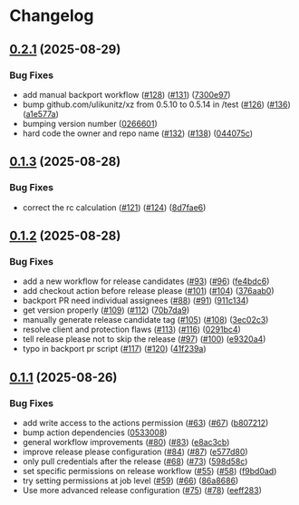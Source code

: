 # Changelog

## [0.2.1](https://github.com/rancher/terraform-provider-file/compare/v0.1.3...v0.2.1) (2025-08-29)


### Bug Fixes

* add manual backport workflow ([#128](https://github.com/rancher/terraform-provider-file/issues/128)) ([#131](https://github.com/rancher/terraform-provider-file/issues/131)) ([7300e97](https://github.com/rancher/terraform-provider-file/commit/7300e97fd2f0b0153aad619ed29d459030938bb6))
* bump github.com/ulikunitz/xz from 0.5.10 to 0.5.14 in /test ([#126](https://github.com/rancher/terraform-provider-file/issues/126)) ([#136](https://github.com/rancher/terraform-provider-file/issues/136)) ([a1e577a](https://github.com/rancher/terraform-provider-file/commit/a1e577a99c9c8de7269230491846bd2a1534d4b0))
* bumping version number ([0266601](https://github.com/rancher/terraform-provider-file/commit/0266601079bcd0a1054b0c499ff4a0b29aac36be))
* hard code the owner and repo name ([#132](https://github.com/rancher/terraform-provider-file/issues/132)) ([#138](https://github.com/rancher/terraform-provider-file/issues/138)) ([044075c](https://github.com/rancher/terraform-provider-file/commit/044075c7d1c818b8d878e54048bc88958e700e35))

## [0.1.3](https://github.com/rancher/terraform-provider-file/compare/v0.1.2...v0.1.3) (2025-08-28)


### Bug Fixes

* correct the rc calculation ([#121](https://github.com/rancher/terraform-provider-file/issues/121)) ([#124](https://github.com/rancher/terraform-provider-file/issues/124)) ([8d7fae6](https://github.com/rancher/terraform-provider-file/commit/8d7fae6cddd41a742fb50fca4cb4ffa9f5d2529b))

## [0.1.2](https://github.com/rancher/terraform-provider-file/compare/v0.1.1...v0.1.2) (2025-08-28)


### Bug Fixes

* add a new workflow for release candidates ([#93](https://github.com/rancher/terraform-provider-file/issues/93)) ([#96](https://github.com/rancher/terraform-provider-file/issues/96)) ([fe4bdc6](https://github.com/rancher/terraform-provider-file/commit/fe4bdc6dce3069c1a65098cc4e78732dcadf544f))
* add checkout action before release please ([#101](https://github.com/rancher/terraform-provider-file/issues/101)) ([#104](https://github.com/rancher/terraform-provider-file/issues/104)) ([376aab0](https://github.com/rancher/terraform-provider-file/commit/376aab0bb2988af94db8d894379fdbdee364f2c7))
* backport PR need individual assignees ([#88](https://github.com/rancher/terraform-provider-file/issues/88)) ([#91](https://github.com/rancher/terraform-provider-file/issues/91)) ([911c134](https://github.com/rancher/terraform-provider-file/commit/911c134974b725231b17e1372f4de76b9a414ea5))
* get version properly ([#109](https://github.com/rancher/terraform-provider-file/issues/109)) ([#112](https://github.com/rancher/terraform-provider-file/issues/112)) ([70b7da9](https://github.com/rancher/terraform-provider-file/commit/70b7da9780764fe35c1c6b22001eff1751f185f0))
* manually generate release candidate tag ([#105](https://github.com/rancher/terraform-provider-file/issues/105)) ([#108](https://github.com/rancher/terraform-provider-file/issues/108)) ([3ec02c3](https://github.com/rancher/terraform-provider-file/commit/3ec02c34195e19620e0dea66e69aa0990aafa328))
* resolve client and protection flaws ([#113](https://github.com/rancher/terraform-provider-file/issues/113)) ([#116](https://github.com/rancher/terraform-provider-file/issues/116)) ([0291bc4](https://github.com/rancher/terraform-provider-file/commit/0291bc4c6bb0592e98393d8bf9617935ad568891))
* tell release please not to skip the release ([#97](https://github.com/rancher/terraform-provider-file/issues/97)) ([#100](https://github.com/rancher/terraform-provider-file/issues/100)) ([e9320a4](https://github.com/rancher/terraform-provider-file/commit/e9320a4ddbed9fcabff7ea62cd2820f623408049))
* typo in backport pr script ([#117](https://github.com/rancher/terraform-provider-file/issues/117)) ([#120](https://github.com/rancher/terraform-provider-file/issues/120)) ([41f239a](https://github.com/rancher/terraform-provider-file/commit/41f239af5a4253d3ea211477552d6ceb3842b4ca))

## [0.1.1](https://github.com/rancher/terraform-provider-file/compare/v0.1.0...v0.1.1) (2025-08-26)


### Bug Fixes

* add write access to the actions permission ([#63](https://github.com/rancher/terraform-provider-file/issues/63)) ([#67](https://github.com/rancher/terraform-provider-file/issues/67)) ([b807212](https://github.com/rancher/terraform-provider-file/commit/b8072121885404e163b5b050ebb050ae67748b44))
* bump action dependencies ([0533008](https://github.com/rancher/terraform-provider-file/commit/0533008f61d18a96f9107221c4df260280919a70))
* general workflow improvements ([#80](https://github.com/rancher/terraform-provider-file/issues/80)) ([#83](https://github.com/rancher/terraform-provider-file/issues/83)) ([e8ac3cb](https://github.com/rancher/terraform-provider-file/commit/e8ac3cb57afa769c26050e6b259140a5a0ac90d6))
* improve release please configuration ([#84](https://github.com/rancher/terraform-provider-file/issues/84)) ([#87](https://github.com/rancher/terraform-provider-file/issues/87)) ([e577d80](https://github.com/rancher/terraform-provider-file/commit/e577d807228a4e1a07281a7c2d2ebc213e8f3ffd))
* only pull credentials after the release ([#68](https://github.com/rancher/terraform-provider-file/issues/68)) ([#73](https://github.com/rancher/terraform-provider-file/issues/73)) ([598d58c](https://github.com/rancher/terraform-provider-file/commit/598d58cbc456aa724cb1ba52ed2b96ec83b8872a))
* set specific permissions on release workflow ([#55](https://github.com/rancher/terraform-provider-file/issues/55)) ([#58](https://github.com/rancher/terraform-provider-file/issues/58)) ([f9bd0ad](https://github.com/rancher/terraform-provider-file/commit/f9bd0adf9f45308b9e9a59fccc468b011baa013b))
* try setting permissions at job level ([#59](https://github.com/rancher/terraform-provider-file/issues/59)) ([#66](https://github.com/rancher/terraform-provider-file/issues/66)) ([86a8686](https://github.com/rancher/terraform-provider-file/commit/86a868604604acfdef1dc3062a4afdcd54c48bb8))
* Use more advanced release configuration ([#75](https://github.com/rancher/terraform-provider-file/issues/75)) ([#78](https://github.com/rancher/terraform-provider-file/issues/78)) ([eeff283](https://github.com/rancher/terraform-provider-file/commit/eeff28386f5bf4d51772381a69981bc765c03d02))
